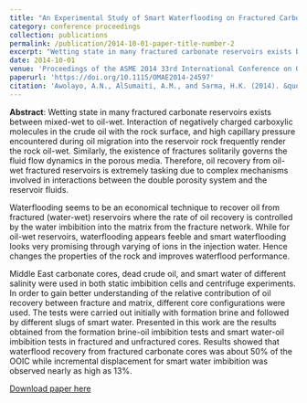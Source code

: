 ```yaml
---
title: "An Experimental Study of Smart Waterflooding on Fractured Carbonate Reservoirs"
category: conference proceedings
collection: publications
permalink: /publication/2014-10-01-paper-title-number-2
excerpt: "Wetting state in many fractured carbonate reservoirs exists between mixed-wet to oil-wet. Interaction of negatively charged carboxylic molecules in the crude oil with the rock surface, and high capillary pressure encountered during oil migration into the reservoir rock frequently render the rock oil-wet. Similarly, the existence of fractures solitarily governs the fluid flow dynamics in the porous media. Therefore, oil recovery from oil-wet fractured reservoirs is extremely tasking due to complex mechanisms involved in interactions between the double porosity system and the reservoir fluids."
date: 2014-10-01
venue: 'Proceedings of the ASME 2014 33rd International Conference on Ocean, Offshore and Arctic Engineering, pp. V005T11A024, June 8 – 13, San Francisco, California, USA'
paperurl: 'https://doi.org/10.1115/OMAE2014-24597'
citation: 'Awolayo, A.N., AlSumaiti, A.M., and Sarma, H.K. (2014). &quot;An Experimental Study of Smart Waterflooding on Fractured Carbonate Reservoirs.&quot; <i>Proceedings of the ASME 2014 33rd International Conference on Ocean, Offshore and Arctic Engineering, pp. V005T11A024, June 8 – 13, San Francisco, California, USA</i>.'
---
```

**Abstract**: Wetting state in many fractured carbonate reservoirs exists between mixed-wet to oil-wet. Interaction of negatively charged carboxylic molecules in the crude oil with the rock surface, and high capillary pressure encountered during oil migration into the reservoir rock frequently render the rock oil-wet. Similarly, the existence of fractures solitarily governs the fluid flow dynamics in the porous media. Therefore, oil recovery from oil-wet fractured reservoirs is extremely tasking due to complex mechanisms involved in interactions between the double porosity system and the reservoir fluids.

Waterflooding seems to be an economical technique to recover oil from fractured (water-wet) reservoirs where the rate of oil recovery is controlled by the water imbibition into the matrix from the fracture network. While for oil-wet reservoirs, waterflooding appears feeble and smart waterflooding looks very promising through varying of ions in the injection water. Hence changes the properties of the rock and improves waterflood performance.

Middle East carbonate cores, dead crude oil, and smart water of different salinity were used in both static imbibition cells and centrifuge experiments. In order to gain better understanding of the relative contribution of oil recovery between fracture and matrix, different core configurations were used. The tests were carried out initially with formation brine and followed by different slugs of smart water. Presented in this work are the results obtained from the formation brine-oil imbibition tests and smart water-oil imbibition tests in fractured and unfractured cores. Results showed that waterflood recovery from fractured carbonate cores was about 50% of the OOIC while incremental displacement for smart water imbibition was observed nearly as high as 13%.

[Download paper here](https://www.researchgate.net/publication/287301434_An_Experimental_Study_of_Smart_Waterflooding_on_Fractured_Carbonate_Reservoirs)

